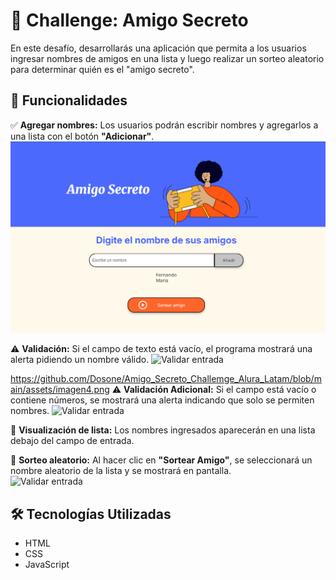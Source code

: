 # 🎁 Challenge: Amigo Secreto  

En este desafío, desarrollarás una aplicación que permita a los usuarios ingresar nombres de amigos en una lista y luego realizar un sorteo aleatorio para determinar quién es el "amigo secreto".  

## 🚀 Funcionalidades  

✅ **Agregar nombres:** Los usuarios podrán escribir nombres y agregarlos a una lista con el botón **"Adicionar"**.  
![Agregar nombres](https://github.com/Dosone/Amigo_Secreto_Challemge_Alura_Latam/blob/main/assets/imagen1.png)  

⚠️ **Validación:** Si el campo de texto está vacío, el programa mostrará una alerta pidiendo un nombre válido.
![Validar entrada]((https://github.com/Dosone/Amigo_Secreto_Challemge_Alura_Latam/blob/main/assets/imagen2.png)) 

https://github.com/Dosone/Amigo_Secreto_Challemge_Alura_Latam/blob/main/assets/imagen4.png
⚠️ **Validación Adicional:** Si el campo está vacío o contiene números, se mostrará una alerta indicando que solo se permiten nombres.
![Validar entrada]((https://github.com/Dosone/Amigo_Secreto_Challemge_Alura_Latam/blob/main/assets/imagen4.png))  

📜 **Visualización de lista:** Los nombres ingresados aparecerán en una lista debajo del campo de entrada.  

🎲 **Sorteo aleatorio:** Al hacer clic en **"Sortear Amigo"**, se seleccionará un nombre aleatorio de la lista y se mostrará en pantalla.  
![Validar entrada]((https://github.com/Dosone/Amigo_Secreto_Challemge_Alura_Latam/blob/main/assets/imagen3.png)) 

## 🛠️ Tecnologías Utilizadas  
- HTML  
- CSS  
- JavaScript  
